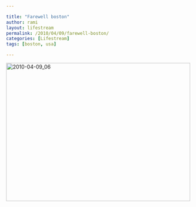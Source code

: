 ```yaml
---

title: "Farewell boston"
author: rami
layout: lifestream 
permalink: /2010/04/09/farewell-boston/
categories: [Lifestream]
tags: [boston, usa]

---
```


<div class='p_embed p_image_embed'>
  <a href="http://139.59.20.41/wp-content/uploads/2011/12/2010-04-09_06-21-40-scaled-1000.jpg"><img alt="2010-04-09_06" height="375" src="http://139.59.20.41/wp-content/uploads/2011/12/2010-04-09_06-21-40-scaled-1000.jpg?w=300" width="500" /></a>
</div>
